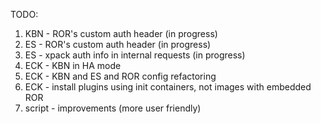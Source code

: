 TODO:
1. KBN - ROR's custom auth header (in progress)
2. ES - ROR's custom auth header (in progress)
3. ES - xpack auth info in internal requests (in progress)
4. ECK - KBN in HA mode
5. ECK - KBN and ES and ROR config refactoring
6. ECK - install plugins using init containers, not images with embedded ROR
7. script - improvements (more user friendly)
